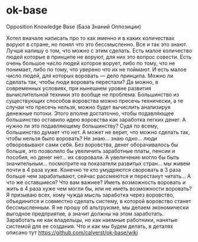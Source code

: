 ok-base
=======

Opposition Knowledge Base (База Знаний Оппозиции)

Хотел вначале написать про то как именно и в каких количествах воруют в стране, но понял что это бессмысленно. Все и так это знают. Лучше напишу о том, что можно с этим сделать. Есть малое количество людей которые в принципе не воруют, для них это вопрос совести. Есть очень большое число людей которое ворует, либо по тому, что не понимает, либо по тому, что уверено что их не поймают. И есть малое число людей, для которых воровать — дело принципа.
Можно ли сделать так, чтобы люди воровать перестали? Да можно, в современных условиях, при нынешнем уровне развития вычислительной техники это вообще не проблема. Большинство из существующих способов воровства можно пресечь технически, а те случаи что пресечь нельзя, можно будет вычислить анализируя денежные потоки. Этого вполне достаточно, чтобы подавляющее большинство оставило идею воровства как заработка легких денег.
А нужно ли это подавляющему большинству? Судя по всему, большинство думает что нет. А может не верит, что можно сделать так, чтобы нельзя было воровать? Не знаю... знаю одно... люди обворовывают сами себя. Без воровства, денег оборачивалось бы больше, это позволило бы увеличить заработные платы, пенсии и пособия, но денег нет... их своровали. А увеличение могло бы быть значительным... посмотрите на показатели развитых стран... мы живем почти в 4 раза хуже. Конечно те кто умудряются своровать в 3 раза больше чем зарабатывают, сейчас рассмеются и перестанут читать... А что же оставшиеся? Что вам важнее? Иметь возможность воровать и жить в 4 раза хуже чем могли бы, или не иметь возможности воровать?
Я призываю всех, кому чужда мысль заработка через воровство, объединится и совместно сделать систему, в которой воровство станет бессмысленным. Я не прошу об альтруизме, мы делаем экономически выгодное предприятие, а значит должны на этом заработать. Заработать не как владельцы, но как наемные работники, нанятые системой для ее создания.
Что и как мы будем делать, в деталях описано тут https://github.com/calverst/ok-base/wiki
